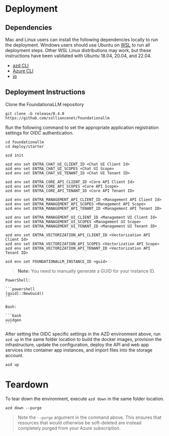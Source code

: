 # Deployment

## Dependencies

Mac and Linux users can install the following dependencies locally to run the deployment. Windows users should use Ubuntu on [WSL](https://learn.microsoft.com/en-us/windows/wsl/install) to run all deployment steps. Other WSL Linux distributions may work, but these instructions have been validated with Ubuntu 18.04, 20.04, and 22.04.

- [azd CLI](https://learn.microsoft.com/en-us/azure/developer/azure-developer-cli/install-azd)
- [Azure CLI](https://learn.microsoft.com/en-us/cli/azure/install-azure-cli)
- [jq](https://jqlang.github.io/jq/download/)

## Deployment Instructions

Clone the FoundationaLLM repository

```pwsh
git clone -b release/0.4.0 https://github.com/solliancenet/foundationallm
```

Run the following command to set the appropriate application registration settings for OIDC authentication.

```pwsh
cd foundationallm
cd deploy/starter

azd init

azd env set ENTRA_CHAT_UI_CLIENT_ID <Chat UI Client Id>
azd env set ENTRA_CHAT_UI_SCOPES <Chat UI Scope>
azd env set ENTRA_CHAT_UI_TENANT_ID <Chat UI Tenant ID>

azd env set ENTRA_CORE_API_CLIENT_ID <Core API Client Id>
azd env set ENTRA_CORE_API_SCOPES <Core API Scope>
azd env set ENTRA_CORE_API_TENANT_ID <Core API Tenant ID>

azd env set ENTRA_MANAGEMENT_API_CLIENT_ID <Management API Client Id>
azd env set ENTRA_MANAGEMENT_API_SCOPES <Management API Scope>
azd env set ENTRA_MANAGEMENT_API_TENANT_ID <Management API Tenant ID>

azd env set ENTRA_MANAGEMENT_UI_CLIENT_ID <Management UI Client Id>
azd env set ENTRA_MANAGEMENT_UI_SCOPES <Management UI Scope>
azd env set ENTRA_MANAGEMENT_UI_TENANT_ID <Management UI Tenant ID>

azd env set ENTRA_VECTORIZATION_API_CLIENT_ID <Vectorization API Client Id>
azd env set ENTRA_VECTORIZATION_API_SCOPES <Vectorization API Scope>
azd env set ENTRA_VECTORIZATION_API_TENANT_ID <Vectorization API Tenant ID>

azd env set FOUNDATIONALLM_INSTANCE_ID <guid>
```

>**Note:** You need to manually generate a GUID for your instance ID.

    PowerShell:
    
    ```powershell
    [guid]::NewGuid()
    ```

    Bash:

    ```bash
    uuidgen
    ```

After setting the OIDC specific settings in the AZD environment above, run `azd up` in the same folder location to build the docker images, provision the infrastructure, update the configuration, deploy the API and web app services into container app instances, and import files into the storage account.

```pwsh
azd up
```

# Teardown

To tear down the environment, execute `azd down` in the same folder location.

```pwsh
azd down --purge
```

> Note the `--purge` argument in the command above. This ensures that resources that would otherwise be soft-deleted are instead completely purged from your Azure subscription.
